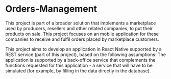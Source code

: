 # Orders-Management

This project is part of a broader solution that implements a marketplace used by producers, resellers
and other related companies, to put their products on sale.
This project focuses on an mobile application for these companies to receive and fulfil orders placed
by marketplace customers. 

This project aims to develop an application in React Native supported by a REST service (part of this
project), based on the following assumptions:
  The application is supported by a back-office service that complements the functions requested
for this application - a service that will have to be simulated (for example, by filling in the data
directly in the database).
